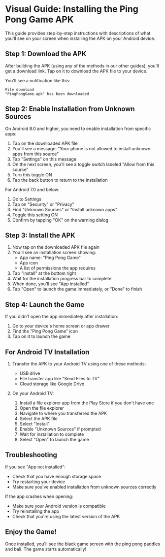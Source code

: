 # Visual Guide: Installing the Ping Pong Game APK

This guide provides step-by-step instructions with descriptions of what you'll see on your screen when installing the APK on your Android device.

## Step 1: Download the APK

After building the APK (using any of the methods in our other guides), you'll get a download link. Tap on it to download the APK file to your device.

You'll see a notification like this:
```
File download
"PingPongGame.apk" has been downloaded
```

## Step 2: Enable Installation from Unknown Sources

On Android 8.0 and higher, you need to enable installation from specific apps:

1. Tap on the downloaded APK file
2. You'll see a message: "Your phone is not allowed to install unknown apps from this source"
3. Tap "Settings" on this message
4. On the next screen, you'll see a toggle switch labeled "Allow from this source"
5. Turn this toggle ON
6. Tap the back button to return to the installation

For Android 7.0 and below:
1. Go to Settings
2. Tap on "Security" or "Privacy"
3. Find "Unknown Sources" or "Install unknown apps"
4. Toggle this setting ON
5. Confirm by tapping "OK" on the warning dialog

## Step 3: Install the APK

1. Now tap on the downloaded APK file again
2. You'll see an installation screen showing:
   - App name: "Ping Pong Game"
   - App icon
   - A list of permissions the app requires
3. Tap "Install" at the bottom right
4. Wait for the installation progress bar to complete
5. When done, you'll see "App installed"
6. Tap "Open" to launch the game immediately, or "Done" to finish

## Step 4: Launch the Game

If you didn't open the app immediately after installation:
1. Go to your device's home screen or app drawer
2. Find the "Ping Pong Game" icon
3. Tap on it to launch the game

## For Android TV Installation

1. Transfer the APK to your Android TV using one of these methods:
   - USB drive
   - File transfer app like "Send Files to TV"
   - Cloud storage like Google Drive

2. On your Android TV:
   1. Install a file explorer app from the Play Store if you don't have one
   2. Open the file explorer
   3. Navigate to where you transferred the APK
   4. Select the APK file
   5. Select "Install"
   6. Enable "Unknown Sources" if prompted
   7. Wait for installation to complete
   8. Select "Open" to launch the game

## Troubleshooting

If you see "App not installed":
- Check that you have enough storage space
- Try restarting your device
- Make sure you've enabled installation from unknown sources correctly

If the app crashes when opening:
- Make sure your Android version is compatible
- Try reinstalling the app
- Check that you're using the latest version of the APK

## Enjoy the Game!

Once installed, you'll see the black game screen with the ping pong paddles and ball. The game starts automatically!
